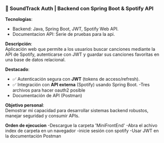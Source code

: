 ### 🎵 SoundTrack Auth | Backend con Spring Boot & Spotify API  

**Tecnologías**:  
- Backend: Java, Spring Boot, JWT, Spotify Web API.  
- Documentacion API: Serie de pruebas para la api. 

**Descripción**:  
Aplicación web que permite a los usuarios buscar canciones mediante la API de Spotify, autenticarse con JWT y guardar sus canciones favoritas en una base de datos relacional.  

**Destacado**:  
- ✅ Autenticación segura con **JWT** (tokens de acceso/refresh).  
- ✅ Integración con **API externa** (Spotify) usando Spring Boot.
-Tres archivos para hacer oauth2 posible
- Documentación de API (Postman)


**Objetivo personal**:  
Demostrar mi capacidad para desarrollar sistemas backend robustos, manejar seguridad y consumir APIs.  

**Orden de ejecucion**
-Descargue la carpeta 'MiniFrontEnd'
-Abra el achivo index de carpeta en un navegador
-inicie sesión con spotify
-Usar JWT en la documentación Postman
